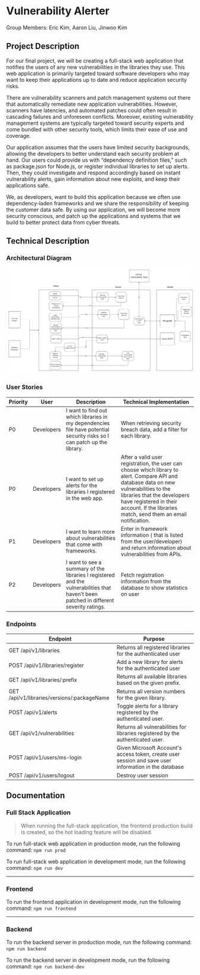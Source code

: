 # Vulnerability Alerter

Group Members: Eric Kim, Aaron Liu, Jinwoo Kim

## Project Description
For our final project, we will be creating a full-stack web application that notifies the users of any new vulnerabilities in the libraries they use. This web application is primarily targeted toward software developers who may want to keep their applications up to date and reduce application security risks. 

There are vulnerability scanners and patch management systems out there that automatically remediate new application vulnerabilities. However, scanners have latencies, and automated patches could often result in cascading failures and unforeseen conflicts. Moreover, existing vulnerability management systems are typically targeted toward security experts and come bundled with other security tools, which limits their ease of use and coverage. 

Our application assumes that the users have limited security backgrounds, allowing the developers to better understand each security problem at hand. Our users could provide us with “dependency definition files,” such as package.json for Node.js, or register individual libraries to set up alerts. Then, they could investigate and respond accordingly based on instant vulnerability alerts, gain information about new exploits, and keep their applications safe. 

We, as developers, want to build this application because we often use dependency-laden frameworks and we share the responsibility of keeping the customer data safe. By using our application, we will become more security conscious, and patch up the applications and systems that we build to better protect data from cyber threats.

## Technical Description

### Architectural Diagram
<p align="center">
  <img src="./assets/Architecture_Diagram_Frame.jpg" />
</p>

### User Stories
| Priority | User       | Description                                                                                                                            | Technical Implementation                                                                                                                                                                                                                                              |
|----------|------------|----------------------------------------------------------------------------------------------------------------------------------------|-----------------------------------------------------------------------------------------------------------------------------------------------------------------------------------------------------------------------------------------------------------------------|
| P0       | Developers | I want to find out which libraries in my dependencies file have potential security risks so I can patch up the library.                | When retrieving security breach data, add a filter for each library.                                                                                                                                                                                                  |
| P0       | Developers | I want to set up alerts for the libraries I registered in the web app.                                                                 | After a valid user registration, the user can choose which library to alert.   Compare API and database data on new vulnerabilities to the libraries that the developers have registered in their account.   If the libraries match, send them an email notification. |
| P1       | Developers | I want to learn more about vulnerabilities that come with frameworks.                                                                  | Enter in framework information ( that is listed from the user/developer) and return information about vulnerabilities from APIs.                                                                                                                                      |
| P2       | Developers | I want to see a summary of the libraries I registered and the vulnerabilities that haven’t been patched in different severity ratings. | Fetch registration information from the database to show statistics on user                                                                                                                                                                                           |

### Endpoints
| Endpoint                                    | Purpose                                                                                               |
|---------------------------------------------|-------------------------------------------------------------------------------------------------------|
| GET /api/v1/libraries                       | Returns all registered libraries for the authenticated user                                           |
| POST /api/v1/libraries/register             | Add a new library for alerts for the authenticated user                                               |
| GET /api/v1/libraries/:prefix               | Returns all available libraries based on the given prefix.                                            |
| GET /api/v1/libraries/versions/:packageName | Returns all version numbers for the given library.                                                    |
| POST /api/v1/alerts                         | Toggle alerts for a library registered by the authenticated user.                                     |
| GET /api/v1/vulnerabilities                 | Returns all vulnerabilities for libraries registered by the authenticated user.                       |
| POST /api/v1/users/ms-login                 | Given Microsoft Account's access token, create user session and save user information in the database |
| POST /api/v1/users/logout                   | Destroy user session                                                                                  |

## Documentation

### Full Stack Application
> When running the full-stack application, the frontend production build is created, so the hot loading feature will be disabled.

To run full-stack web application in production mode, run the following command: `npm run prod`

To run full-stack web application in development mode, run the following command: `npm run dev`

- - - 
### Frontend
To run the frontend application in development mode, run the following command: `npm run frontend`

- - - 
### Backend
To run the backend server in production mode, run the following command: `npm run backend`

To run the backend server in development mode, run the following command: `npm run backend-dev`
